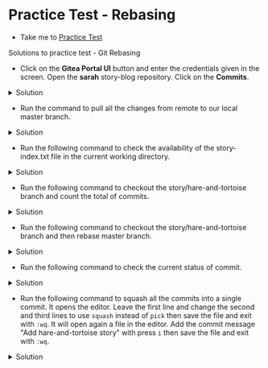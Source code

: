 # Practice Test - Rebasing
  - Take me to [Practice Test](https://kodekloud.com/courses/1085975/lectures/23428013)

Solutions to practice test - Git Rebasing
- Click on the **Gitea Portal UI** button and enter the credentials given in the screen. Open the **sarah** story-blog repository. Click on the **Commits**.
<details>
  <summary>Solution</summary>

```
$ Last commit has done by tom
```  
</details>

- Run the command to pull all the changes from remote to our local master branch.
<details>
	<summary>Solution</summary>

```
$ cd /home/sarah/story-blog
$ git checkout master
$ git pull origin master
```
</details>

- Run the following command to check the availability of the story-index.txt file in the current working directory.
<details>
	<summary>Solution</summary>

```
$ ls 
```
</details>

- Run the following command to checkout the story/hare-and-tortoise branch and count the total of commits.
<details>
	<summary>Solution</summary>

```
$ git checkout story/hare-and-tortoise
$ git log --oneline
```
</details>

- Run the following command to checkout the story/hare-and-tortoise branch and then rebase master branch.
<details>
	<summary>Solution</summary>

```
$ git checkout story/hare-and-tortoise
$ git rebase master
```
</details>

- Run the following command to check the current status of commit.
<details>
	<summary>Solution</summary>

```
$ git log
```
</details>

- Run the following command to squash all the commits into a single commit. It opens the editor. Leave the first line and change the second and third lines to use `squash` instead of `pick` then save the file and exit with `:wq`. It will open again a file in the editor. Add the commit message "Add hare-and-tortoise story" with press `i` then save the file and exit with `:wq`.
<details>
	<summary>Solution</summary>

```
$ git rebase -i HEAD~3 
```
</details>
